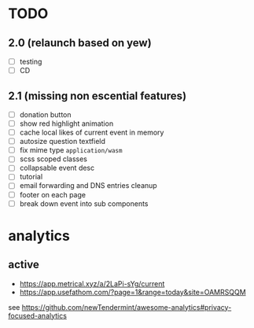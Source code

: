 # TODO

## 2.0 (relaunch based on yew)

- [ ] testing
- [ ] CD

## 2.1 (missing non escential features)

- [ ] donation button
- [ ] show red highlight animation
- [ ] cache local likes of current event in memory
- [ ] autosize question textfield
- [ ] fix mime type `application/wasm`
- [ ] scss scoped classes
- [ ] collapsable event desc
- [ ] tutorial
- [ ] email forwarding and DNS entries cleanup
- [ ] footer on each page
- [ ] break down event into sub components

# analytics

## active
* https://app.metrical.xyz/a/2LaPi-sYg/current
* https://app.usefathom.com/?page=1&range=today&site=OAMRSQQM

see https://github.com/newTendermint/awesome-analytics#privacy-focused-analytics